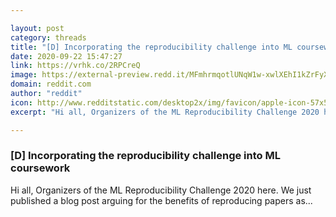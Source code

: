 ```yaml
---

layout: post
category: threads
title: "[D] Incorporating the reproducibility challenge into ML coursework"
date: 2020-09-22 15:47:27
link: https://vrhk.co/2RPCreQ
image: https://external-preview.redd.it/MFmhrmqotlUNqW1w-xwlXEhI1kZrFyXiTFwUxXaHjgA.jpg?width=1200&height=585&auto=webp&crop=1200:585,smart&s=6c61b36f7c4d86e9a77125394f48a5028fde2dda
domain: reddit.com
author: "reddit"
icon: http://www.redditstatic.com/desktop2x/img/favicon/apple-icon-57x57.png
excerpt: "Hi all, Organizers of the ML Reproducibility Challenge 2020 here. We just published a blog post arguing for the benefits of reproducing papers as..."

---
```


### [D] Incorporating the reproducibility challenge into ML coursework

Hi all, Organizers of the ML Reproducibility Challenge 2020 here. We just published a blog post arguing for the benefits of reproducing papers as...